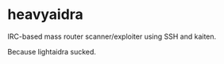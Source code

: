 # heavyaidra
IRC-based mass router scanner/exploiter using SSH and kaiten.
<p>Because lightaidra sucked.</p>
